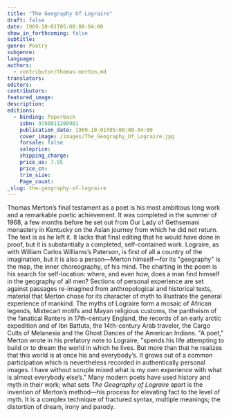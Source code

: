 ```yaml
---
title: "The Geography Of Lograire"
draft: false
date: 1969-10-01T05:00:00-04:00
show_in_forthcoming: false
subtitle:
genre: Poetry
subgenre:
language:
authors:
  - contributor/thomas-merton.md
translators:
editors:
contributors:
featured_image:
description:
editions:
  - binding: Paperback
    isbn: 9780811200981
    publication_date: 1969-10-01T05:00:00-04:00
    cover_image: /images/The_Geography_Of_Lograire.jpg
    forsale: false
    saleprice:
    shipping_charge:
    price_us: 7.95
    price_cn:
    trim_size:
    Page_count:
_slug: the-geography-of-lograire
---
```


Thomas Merton’s final testament as a poet is his most ambitious long work and a remarkable poetic achievement. It was completed in the summer of 1968, a few months before he set out from Our Lady of Gethsemani monastery in Kentucky on the Asian journey from which he did not return. The text is as he left it. It lacks that final editing that he would have done in proof, but it is substantially a completed, self-contained work. Lograire, as with William Carlos Williams’s Paterson, is first of all a country of the imagination, but it is also a person––Merton himself––for its "geography" is the map, the inner choreography, of his mind. The charting in the poem is his search for self-location: where, and even how, does a man find himself in the geography of all men? Sections of personal experience are set against passages re-imagined from anthropological and historical texts, material that Merton chose for its character of myth to illustrate the general experience of mankind. The myths of Lograire form a mosaic of African legends, Mixtecart motifs and Mayan religious customs, the pantheism of the fanatical Ranters in 17th-century England, the records of an early arctic expedition and of Ibn Battuta, the 14th-century Arab traveler, the Cargo Cults of Melanesia and the Ghost Dances of the American Indians. "A poet," Merton wrote in his prefatory note to Lograire, "spends his life attempting to build or to dream the world in which he lives. But more than that he realizes that this world is at once his and everybody’s. It grows out of a common participation which is nevertheless recorded in authentically personal images. I have without scruple mixed what is my own experience with what is almost everybody else’s." Many modern poets have used history and myth in their work; what sets _The Geography of Lograire_ apart is the invention of Merton’s method––his process for elevating fact to the level of myth. It is a complex technique of fractured syntax, multiple meanings; the distortion of dream, irony and parody.

